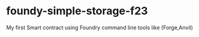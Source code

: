 # foundy-simple-storage-f23
My first Smart contract using Foundry command line tools like (Forge,Anvil)
